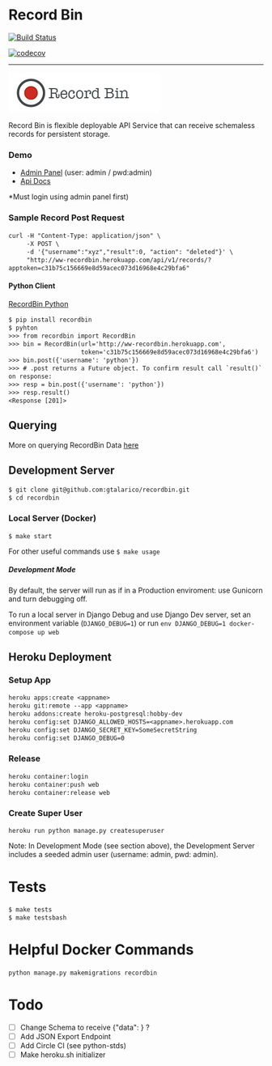 # Record Bin

[![Build Status](https://travis-ci.org/gtalarico/recordbin-python.svg?branch=master)](https://travis-ci.org/gtalarico/recordbin-python)

[![codecov](https://codecov.io/gh/gtalarico/recordbin-python/branch/master/graph/badge.svg)](https://codecov.io/gh/gtalarico/recordbin-python)

---

![project-logo](https://github.com/gtalarico/recordbin/blob/master/art/logo.png)

Record Bin is flexible deployable API Service that can receive schemaless records for persistent storage.

### Demo

- [Admin Panel](http://ww-recordbin.herokuapp.com/) (user: admin / pwd:admin)
- [Api Docs](http://ww-recordbin.herokuapp.com/redoc/)

\*Must login using admin panel first)

### Sample Record Post Request

```
curl -H "Content-Type: application/json" \
     -X POST \
     -d '{"username":"xyz","result":0, "action": "deleted"}' \
     "http://ww-recordbin.herokuapp.com/api/v1/records/?apptoken=c31b75c156669e8d59acec073d16968e4c29bfa6"
```

#### Python Client

[RecordBin Python](http://www.github.com/gtalarico/recordbin-python)

```
$ pip install recordbin
$ pyhton
>>> from recordbin import RecordBin
>>> bin = RecordBin(url='http://ww-recordbin.herokuapp.com',
                    token='c31b75c156669e8d59acec073d16968e4c29bfa6')
>>> bin.post({'username': 'python'})
>>> # .post returns a Future object. To confirm result call `result()` on response:
>>> resp = bin.post({'username': 'python'})
>>> resp.result()
<Response [201]>
```

## Querying

More on querying RecordBin Data [here](https://github.com/gtalarico/recordbin/blob/master/QUERYING.md)

## Development Server

```
$ git clone git@github.com:gtalarico/recordbin.git
$ cd recordbin
```

### Local Server (Docker)

```
$ make start
```

For other useful commands use `$ make usage`

##### Development Mode

By default, the server will run as if in a Production enviroment:
use Gunicorn and turn debugging off.

To run a local server in Django Debug and use Django Dev server,
set an environment variable (`DJANGO_DEBUG=1`) or run
`env DJANGO_DEBUG=1 docker-compose up web`

## Heroku Deployment

### Setup App

```
heroku apps:create <appname>
heroku git:remote --app <appname>
heroku addons:create heroku-postgresql:hobby-dev
heroku config:set DJANGO_ALLOWED_HOSTS=<appname>.herokuapp.com
heroku config:set DJANGO_SECRET_KEY=SomeSecretString
heroku config:set DJANGO_DEBUG=0
```

### Release

```
heroku container:login
heroku container:push web
heroku container:release web
```

### Create Super User

```
heroku run python manage.py createsuperuser
```

Note: In Development Mode (see section above),
the Development Server includes a seeded admin user
(username: admin, pwd: admin).

# Tests

```
$ make tests
$ make testsbash
```

# Helpful Docker Commands

`python manage.py makemigrations recordbin`

# Todo

- [ ] Change Schema to receive {"data": } ?
- [ ] Add JSON Export Endpoint
- [ ] Add Circle CI (see python-stds)
- [ ] Make heroku.sh initializer
